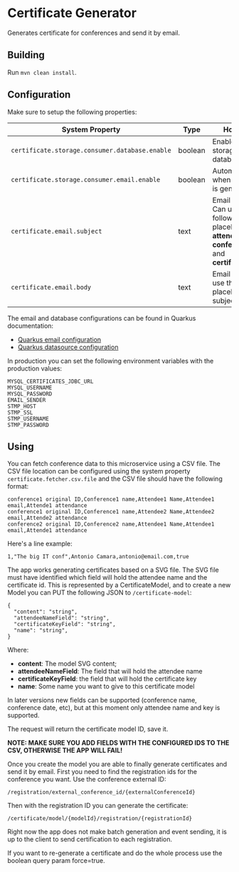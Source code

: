# Certificate Generator

Generates certificate for conferences and send it by email.

## Building

Run `mvn clean install`.

## Configuration

Make sure to setup the following properties:

| System Property                                | Type    | How to use                                                                                                         |
|------------------------------------------------|---------|--------------------------------------------------------------------------------------------------------------------|
| `certificate.storage.consumer.database.enable` | boolean | Enable certificate storage in the database                                                                         |
| `certificate.storage.consumer.email.enable`    | boolean | Automatic email when certificate is generated                                                                      |
| `certificate.email.subject`                    | text    | Email subject. Can use the following placeholders: **attendee.name**,* **conference.name** and **certificate.key** |
| `certificate.email.body`                       | text    | Email body. Can use the same placeholders as subject.                                                              |

The email and database configurations can be found in Quarkus documentation:

* [Quarkus email configuration](https://quarkus.io/guides/sending-emails)
* [Quarkus datasource configuration](https://quarkus.io/guides/datasource-guide)

In production you can set the following environment variables with the production values:

~~~
MYSQL_CERTIFICATES_JDBC_URL
MYSQL_USERNAME
MYSQL_PASSWORD
EMAIL_SENDER
STMP_HOST
STMP_SSL
STMP_USERNAME
STMP_PASSWORD
~~~

## Using

You can fetch conference data to this microservice using a CSV file. 
The CSV file location can be configured using the system property `certificate.fetcher.csv.file` and the CSV file should have the following format:

~~~
conference1 original ID,Conference1 name,Attendee1 Name,Attendee1 email,Attende1 attendance
conference1 original ID,Conference1 name,Attendee2 Name,Attendee2 email,Attende2 attendance
conference2 original ID,Conference2 name,Attendee1 Name,Attendee1 email,Attende1 attendance
~~~

Here's a line example:
~~~
1,"The big IT conf",Antonio Camara,antonio@email.com,true
~~~

The app works generating certificates based on a SVG file. The SVG file must have identified which field will hold the attendee name and the certificate id. 
This is represented by a CertificateModel, and to create a new Model you can PUT the following JSON to `/certificate-model`:

~~~
{
  "content": "string",
  "attendeeNameField": "string",
  "certificateKeyField": "string",
  "name": "string",
}
~~~

Where:
* **content**: The model SVG content;
* **attendeeNameField**: The field that will hold the attendee name
* **certificateKeyField**: the field that will hold the certificate key
* **name**: Some name you want to give to this certificate model

In later versions new fields can be supported (conference name, conference date, etc), but at this moment only attendee name and key is supported. 

The request will return the certificate model ID, save it.

**NOTE: MAKE SURE YOU ADD FIELDS WITH THE CONFIGURED IDS TO THE CSV, OTHERWISE THE APP WILL FAIL!**

Once you create the model you are able to finally generate certificates and send it by email. 
First you need to find the registration ids for the conference you want. Use the conference external ID:

~~~
/registration/external_conference_id/{externalConferenceId}
~~~

Then with the registration ID you can generate the certificate:

~~~
/certificate/model/{modelId}/registration/{registrationId}
~~~

Right now the app does not make batch generation and event sending, it is up to the client to send certification to each registration.

If you want to re-generate a certificate and do the whole process use the boolean query param force=true.
